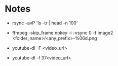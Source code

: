 # Notes


- rsync -avP 'ls -tr | head -n 100' <destination>
  
- ffmpeg -skip_frame nokey -i <videfilename> -vsync 0 -f image2 <folder_name>/<any_prefix>-%06d.png

- youtube-dl -F <video_url> 
- youtube-dl -f 37<video_url> 
